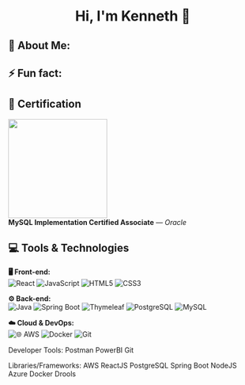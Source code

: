 <h1 align="center">Hi, I'm Kenneth 👋</h1>


<!--
**Kennethchan1597/Kennethchan1597** is a ✨ _special_ ✨ repository because its `README.md` (this file) appears on your GitHub profile.

Here are some ideas to get you started:

- 🔭 I’m currently working on ...
- 🌱 I’m currently learning ...
- 👯 I’m looking to collaborate on ...
- 🤔 I’m looking for help with ...
- 💬 Ask me about ...
- 📫 How to reach me: ...
- 😄 Pronouns: ...
- ⚡ Fun fact: ...
-->

## 🌱 About Me:

## ⚡ Fun fact:



## 🏅 Certification
<img src="https://brm-workforce.oracle.com/pdf/certview/images/MYSQLIMPOCA.png" alt="" width="200"/><br>
**MySQL Implementation Certified Associate** — *Oracle*


## 💻 Tools & Technologies

**🖥️ Front-end:**  
![React](https://img.shields.io/badge/React-20232A.svg?style=for-the-badge&logo=react&logoColor=61DAFB)
![JavaScript](https://img.shields.io/badge/JavaScript-F7DF1E.svg?style=for-the-badge&logo=javascript&logoColor=black)
![HTML5](https://img.shields.io/badge/HTML5-E34F26.svg?style=for-the-badge&logo=html5&logoColor=white)
![CSS3](https://img.shields.io/badge/CSS3-1572B6.svg?style=for-the-badge&logo=css3&logoColor=white)

**⚙️ Back-end:**  
![Java](https://img.shields.io/badge/Java-007396.svg?style=for-the-badge&logo=openjdk&logoColor=white)
![Spring Boot](https://img.shields.io/badge/Spring%20Boot-6DB33F.svg?style=for-the-badge&logo=spring-boot&logoColor=white)
![Thymeleaf](https://img.shields.io/badge/Thymeleaf-005F0F.svg?style=for-the-badge&logo=thymeleaf&logoColor=white)
![PostgreSQL](https://img.shields.io/badge/PostgreSQL-4169E1.svg?style=for-the-badge&logo=postgresql&logoColor=white)
![MySQL](https://img.shields.io/badge/MySQL-4479A1.svg?style=for-the-badge&logo=mysql&logoColor=white)

**☁️ Cloud & DevOps:**  
![🌐 AWS](https://img.shields.io/badge/🌐%20AWS-232F3E.svg?style=for-the-badge&logo=amazon-aws&logoColor=white)
![Docker](https://img.shields.io/badge/Docker-2496ED.svg?style=for-the-badge&logo=docker&logoColor=white)
![Git](https://img.shields.io/badge/Git-F05032.svg?style=for-the-badge&logo=git&logoColor=white)



Developer Tools: Postman PowerBI Git

Libraries/Frameworks: AWS ReactJS PostgreSQL Spring Boot NodeJS Azure Docker Drools
